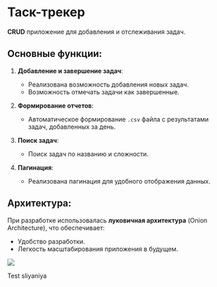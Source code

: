 # Таск-трекер

**CRUD** приложение для добавления и отслеживания задач.

## Основные функции:
1. **Добавление и завершение задач**:
   - Реализована возможность добавления новых задач.
   - Возможность отмечать задачи как завершенные.

2. **Формирование отчетов**:
   - Автоматическое формирование `.csv` файла с результатами задач, добавленных за день.

3. **Поиск задач**:
   - Поиск задач по названию и сложности.

4. **Пагинация**:
   - Реализована пагинация для удобного отображения данных.

## Архитектура:
При разработке использовалась **луковичная архитектура** (Onion Architecture), что обеспечивает:
- Удобство разработки.
- Легкость масштабирования приложения в будущем.

![](https://habrastorage.org/r/w1560/getpro/habr/upload_files/900/2b9/727/9002b9727fba0bcf68db8b9e797ead34.jpg)

Test sliyaniya
